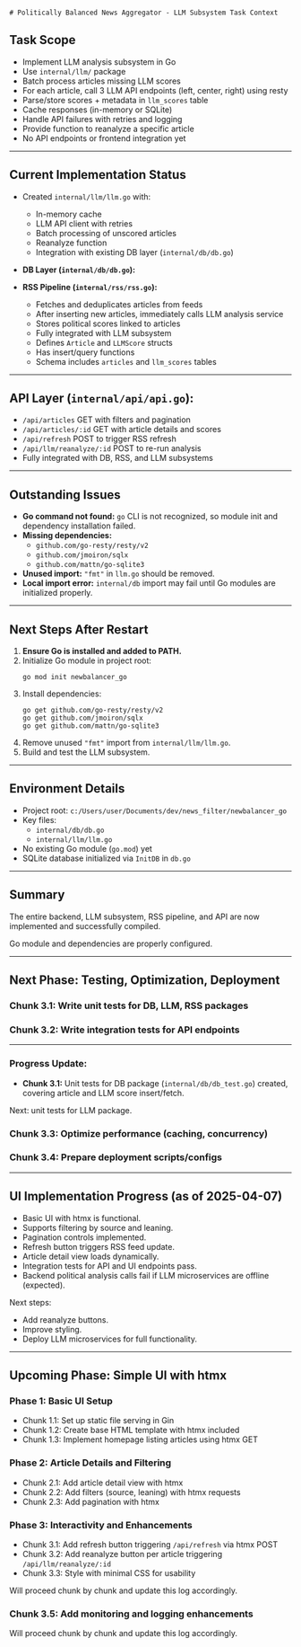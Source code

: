                                                                                                                                                                                                                                                                                                                                                                                                                                                                                                                                                                                                                # Politically Balanced News Aggregator - LLM Subsystem Task Context

## Task Scope
- Implement LLM analysis subsystem in Go
- Use `internal/llm/` package
- Batch process articles missing LLM scores
- For each article, call 3 LLM API endpoints (left, center, right) using resty
- Parse/store scores + metadata in `llm_scores` table
- Cache responses (in-memory or SQLite)
- Handle API failures with retries and logging
- Provide function to reanalyze a specific article
- No API endpoints or frontend integration yet

---

## Current Implementation Status

- Created `internal/llm/llm.go` with:
  - In-memory cache
  - LLM API client with retries
  - Batch processing of unscored articles
  - Reanalyze function
  - Integration with existing DB layer (`internal/db/db.go`)

- **DB Layer (`internal/db/db.go`):**

- **RSS Pipeline (`internal/rss/rss.go`):**
  - Fetches and deduplicates articles from feeds
  - After inserting new articles, immediately calls LLM analysis service
  - Stores political scores linked to articles
  - Fully integrated with LLM subsystem
  - Defines `Article` and `LLMScore` structs
  - Has insert/query functions
  - Schema includes `articles` and `llm_scores` tables

---

## API Layer (`internal/api/api.go`):
- `/api/articles` GET with filters and pagination
- `/api/articles/:id` GET with article details and scores
- `/api/refresh` POST to trigger RSS refresh
- `/api/llm/reanalyze/:id` POST to re-run analysis
- Fully integrated with DB, RSS, and LLM subsystems

---

## Outstanding Issues

- **Go command not found:** `go` CLI is not recognized, so module init and dependency installation failed.
- **Missing dependencies:**
  - `github.com/go-resty/resty/v2`
  - `github.com/jmoiron/sqlx`
  - `github.com/mattn/go-sqlite3`
- **Unused import:** `"fmt"` in `llm.go` should be removed.
- **Local import error:** `internal/db` import may fail until Go modules are initialized properly.

---

## Next Steps After Restart

1. **Ensure Go is installed and added to PATH.**
2. Initialize Go module in project root:
   ```
   go mod init newbalancer_go
   ```
3. Install dependencies:
   ```
   go get github.com/go-resty/resty/v2
   go get github.com/jmoiron/sqlx
   go get github.com/mattn/go-sqlite3
   ```
4. Remove unused `"fmt"` import from `internal/llm/llm.go`.
5. Build and test the LLM subsystem.

---

## Environment Details

- Project root: `c:/Users/user/Documents/dev/news_filter/newbalancer_go`
- Key files:
  - `internal/db/db.go`
  - `internal/llm/llm.go`
- No existing Go module (`go.mod`) yet
- SQLite database initialized via `InitDB` in `db.go`

---

## Summary

The entire backend, LLM subsystem, RSS pipeline, and API are now implemented and successfully compiled.

Go module and dependencies are properly configured.

---

## Next Phase: Testing, Optimization, Deployment

### Chunk 3.1: Write unit tests for DB, LLM, RSS packages
### Chunk 3.2: Write integration tests for API endpoints
---

### Progress Update:
- **Chunk 3.1:** Unit tests for DB package (`internal/db/db_test.go`) created, covering article and LLM score insert/fetch.

Next: unit tests for LLM package.
### Chunk 3.3: Optimize performance (caching, concurrency)
### Chunk 3.4: Prepare deployment scripts/configs
---

## UI Implementation Progress (as of 2025-04-07)

- Basic UI with htmx is functional.
- Supports filtering by source and leaning.
- Pagination controls implemented.
- Refresh button triggers RSS feed update.
- Article detail view loads dynamically.
- Integration tests for API and UI endpoints pass.
- Backend political analysis calls fail if LLM microservices are offline (expected).

Next steps:
- Add reanalyze buttons.
- Improve styling.
- Deploy LLM microservices for full functionality.
---

## Upcoming Phase: Simple UI with htmx

### Phase 1: Basic UI Setup
- Chunk 1.1: Set up static file serving in Gin
- Chunk 1.2: Create base HTML template with htmx included
- Chunk 1.3: Implement homepage listing articles using htmx GET

### Phase 2: Article Details and Filtering
- Chunk 2.1: Add article detail view with htmx
- Chunk 2.2: Add filters (source, leaning) with htmx requests
- Chunk 2.3: Add pagination with htmx

### Phase 3: Interactivity and Enhancements
- Chunk 3.1: Add refresh button triggering `/api/refresh` via htmx POST
- Chunk 3.2: Add reanalyze button per article triggering `/api/llm/reanalyze/:id`
- Chunk 3.3: Style with minimal CSS for usability

Will proceed chunk by chunk and update this log accordingly.
### Chunk 3.5: Add monitoring and logging enhancements

Will proceed chunk by chunk and update this log accordingly.